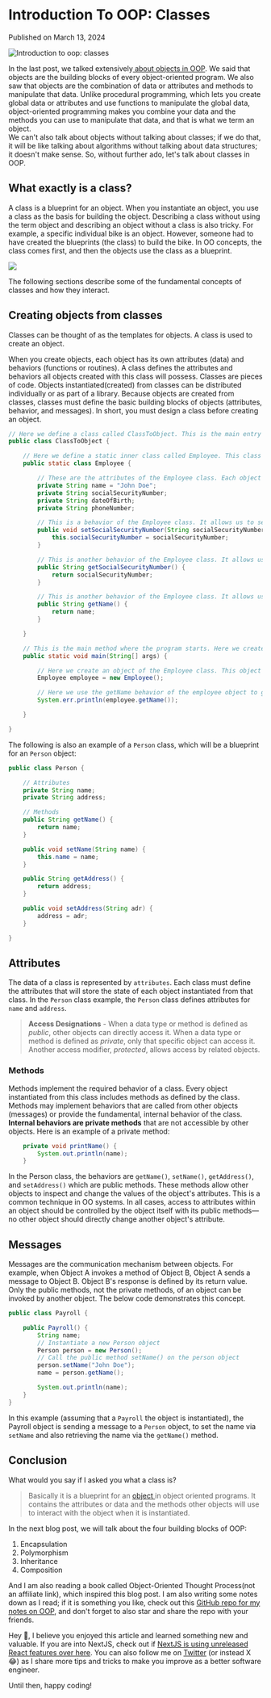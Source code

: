 # Introduction To OOP: Classes

Published on March 13, 2024

![Introduction to oop: classes](https://cdn.sanity.io/images/ok7qsbpm/production/ced00f8d28804503113b83199f05079e40838892-1692x987.jpg?q=75&fit=clip&auto=format&fm=webp)

In the last post, we talked extensively[ about objects in OOP](https://konadu.dev/introduction-to-oop-objects). We said that objects are the building blocks of every object-oriented program. We also saw that objects are the combination of data or attributes and methods to manipulate that data. Unlike procedural programming, which lets you create global data or attributes and use functions to manipulate the global data, object-oriented programming makes you combine your data and the methods you can use to manipulate that data, and that is what we term an object.  
We can't also talk about objects without talking about classes; if we do that, it will be like talking about algorithms without talking about data structures; it doesn't make sense. So, without further ado, let's talk about classes in OOP.

## What exactly is a class?

A class is a blueprint for an object. When you instantiate an object, you use a class as the basis for building the object. Describing a class without using the term object and describing an object without a class is also tricky. For example, a specific individual bike is an object. However, someone had to have created the blueprints (the class) to build the bike. In OO concepts, the class comes first, and then the objects use the class as a blueprint.

![](https://cdn.sanity.io/images/ok7qsbpm/production/87f7bb2c93957741adaef2a4f214d44808bf8290-2352x1600.jpg)

The following sections describe some of the fundamental concepts of classes and how they interact.

## Creating objects from classes

Classes can be thought of as the templates for objects. A class is used to create an object.

When you create objects, each object has its own attributes (data) and behaviors (functions or routines). A class defines the attributes and behaviors all objects created with this class will possess. Classes are pieces of code. Objects instantiated(created) from classes can be distributed individually or as part of a library. Because objects are created from classes, classes must define the basic building blocks of objects (attributes, behavior, and messages). In short, you must design a class before creating an object.

```java
// Here we define a class called ClassToObject. This is the main entry point of our java file, which contains our main method.
public class ClassToObject {

    // Here we define a static inner class called Employee. This class is also a template for creating objects.
    public static class Employee {

        // These are the attributes of the Employee class. Each object created from this class will have these attributes.
        private String name = "John Doe";
        private String socialSecurityNumber;
        private String dateOfBirth;
        private String phoneNumber;

        // This is a behavior of the Employee class. It allows us to set the value of the socialSecurityNumber attribute.
        public void setSocialSecurityNumber(String socialSecurityNumber) {
            this.socialSecurityNumber = socialSecurityNumber;
        }

        // This is another behavior of the Employee class. It allows us to get the value of the socialSecurityNumber attribute.
        public String getSocialSecurityNumber() {
            return socialSecurityNumber;
        }

        // This is another behavior of the Employee class. It allows us to get the value of the name attribute.
        public String getName() {
            return name;
        }

    }

    // This is the main method where the program starts. Here we create an object of the Employee class.
    public static void main(String[] args) {

        // Here we create an object of the Employee class. This object has its own attributes and behaviors as defined by the Employee class.
        Employee employee = new Employee();

        // Here we use the getName behavior of the employee object to get the value of the name attribute and print it.
        System.err.println(employee.getName());

    }

}
```

The following is also an example of a `Person` class, which will be a blueprint for an `Person` object:

```java
public class Person {

    // Attributes
    private String name;
    private String address;

    // Methods
    public String getName() {
        return name;
    }

    public void setName(String name) {
        this.name = name;
    }

    public String getAddress() {
        return address;
    }

    public void setAddress(String adr) {
        address = adr;
    }

}
```

## Attributes

The data of a class is represented by `attributes`. Each class must define the attributes that will store the state of each object instantiated from that class. In the `Person` class example, the `Person` class defines attributes for `name` and `address`.

> **Access Designations** - When a data type or method is defined as _public_, other objects can directly access it. When a data type or method is defined as _private_, only that specific object can access it. Another access modifier, _protected_, allows access by related objects.

### Methods

Methods implement the required behavior of a class. Every object instantiated from this class includes methods as defined by the class. Methods may implement behaviors that are called from other objects (messages) or provide the fundamental, internal behavior of the class. **Internal behaviors are private methods** that are not accessible by other objects. Here is an example of a private method:

```java
    private void printName() {
        System.out.println(name);
    }
```

In the Person class, the behaviors are `getName()`, `setName()`, `getAddress()`, and `setAddress()` which are public methods. These methods allow other objects to inspect and change the values of the object's attributes. This is a common technique in OO systems. In all cases, access to attributes within an object should be controlled by the object itself with its public methods—no other object should directly change another object's attribute.

## Messages

Messages are the communication mechanism between objects. For example, when Object A invokes a method of Object B, Object A sends a message to Object B. Object B's response is defined by its return value. Only the public methods, not the private methods, of an object can be invoked by another object. The below code demonstrates this concept.

```java
public class Payroll {

    public Payroll() {
        String name;
        // Instantiate a new Person object
        Person person = new Person();
        // Call the public method setName() on the person object
        person.setName("John Doe");
        name = person.getName();

        System.out.println(name);
    }
}
```

In this example (assuming that a `Payroll` the object is instantiated), the Payroll object is sending a message to a `Person` object, to set the name via `setName` and also retrieving the name via the `getName()` method.

## Conclusion

What would you say if I asked you what a class is?

> Basically it is a blueprint for an [object ](https://konadu.dev/introduction-to-oop-objects)in object oriented programs. It contains the attributes or data and the methods other objects will use to interact with the object when it is instantiated.

In the next blog post, we will talk about the four building blocks of OOP:

1. Encapsulation
2. Polymorphism
3. Inheritance
4. Composition

And I am also reading a book called Object-Oriented Thought Process(not an affiliate link), which inspired this blog post. I am also writing some notes down as I read; if it is something you like, check out this [GitHub repo for my notes on OOP](https://github.com/Konadu-Akwasi-Akuoko/Object-Oriented-Thought-Process/tree/main/notes), and don't forget to also star and share the repo with your friends.

Hey 👋, I believe you enjoyed this article and learned something new and valuable. If you are into NextJS, check out if [NextJS is using unreleased React features over here](https://konadu.dev/is-nextjs-using-unreleased-experimental-react-features). You can also follow me on [Twitter](https://twitter.com/akuoko_konadu) (or instead X 😂) as I share more tips and tricks to make you improve as a better software engineer.

Until then, happy coding!